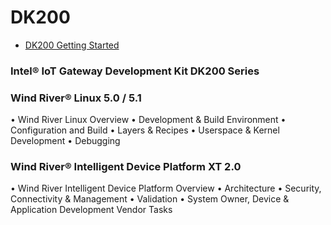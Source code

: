 DK200
==
- [DK200 Getting Started](http://www.intel.com/content/www/us/en/embedded/design-tools/evaluation-platforms/gateway-solutions/dk200-development-kit-getting-started-guide.html)

### Intel® IoT Gateway Development Kit DK200 Series

### Wind River® Linux 5.0 / 5.1

• Wind River Linux Overview
• Development & Build Environment
• Configuration and Build
• Layers & Recipes
• Userspace & Kernel Development
• Debugging

### Wind River® Intelligent Device Platform XT 2.0
• Wind River Intelligent Device Platform Overview
• Architecture
• Security, Connectivity & Management
• Validation
• System Owner, Device & Application Development Vendor Tasks